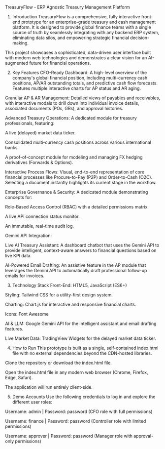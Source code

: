 TreasuryFlow - ERP Agnostic Treasury Management Platform
1. Introduction
TreasuryFlow is a comprehensive, fully interactive front-end prototype for an enterprise-grade treasury and cash management platform. It is designed to provide global finance teams with a single source of truth by seamlessly integrating with any backend ERP system, eliminating data silos, and empowering strategic financial decision-making.

This project showcases a sophisticated, data-driven user interface built with modern web technologies and demonstrates a clear vision for an AI-augmented future for financial operations.

2. Key Features
CFO-Ready Dashboard: A high-level overview of the company's global financial position, including multi-currency cash positions, AP/AR outstanding totals, and predictive cash flow forecasts. Features multiple interactive charts for AP status and AR aging.

Granular AP & AR Management: Detailed views of payables and receivables, with interactive modals to drill down into individual invoice details, associated documents (POs, GRs), and approval histories.

Advanced Treasury Operations: A dedicated module for treasury professionals, featuring:

A live (delayed) market data ticker.

Consolidated multi-currency cash positions across various international banks.

A proof-of-concept module for modeling and managing FX hedging derivatives (Forwards & Options).

Interactive Process Flows: Visual, end-to-end representation of core financial processes like Procure-to-Pay (P2P) and Order-to-Cash (O2C). Selecting a document instantly highlights its current stage in the workflow.

Enterprise Governance & Security: A dedicated module demonstrating concepts for:

Role-Based Access Control (RBAC) with a detailed permissions matrix.

A live API connection status monitor.

An immutable, real-time audit log.

Gemini API Integration:

Live AI Treasury Assistant: A dashboard chatbot that uses the Gemini API to provide intelligent, context-aware answers to financial questions based on live KPI data.

AI-Powered Email Drafting: An assistive feature in the AP module that leverages the Gemini API to automatically draft professional follow-up emails for invoices.

3. Technology Stack
Front-End: HTML5, JavaScript (ES6+)

Styling: Tailwind CSS for a utility-first design system.

Charting: Chart.js for interactive and responsive financial charts.

Icons: Font Awesome

AI & LLM: Google Gemini API for the intelligent assistant and email drafting features.

Live Market Data: TradingView Widgets for the delayed market data ticker.

4. How to Run
This prototype is built as a single, self-contained index.html file with no external dependencies beyond the CDN-hosted libraries.

Clone the repository or download the index.html file.

Open the index.html file in any modern web browser (Chrome, Firefox, Edge, Safari).

The application will run entirely client-side.

5. Demo Accounts
Use the following credentials to log in and explore the different user roles:

Username: admin | Password: password (CFO role with full permissions)

Username: finance | Password: password (Controller role with limited permissions)

Username: approver | Password: password (Manager role with approval-only permissions)
